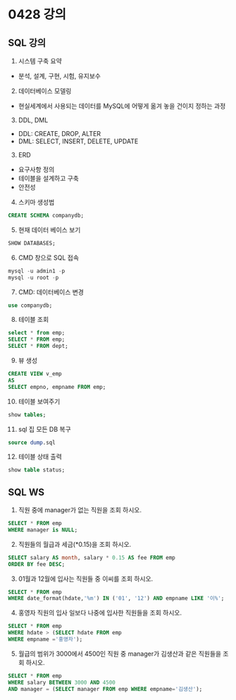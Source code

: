 # 0428 강의

## SQL 강의
1. 시스템 구축 요약
- 분석, 설계, 구현, 시험, 유지보수

2. 데이터베이스 모델링
- 현실세계에서 사용되는 데이터를 MySQL에 어떻게 옮겨 놓을 건이지 정하는 과정 

3. DDL, DML
- DDL: CREATE, DROP, ALTER
- DML: SELECT, INSERT, DELETE, UPDATE

3. ERD
- 요구사항 정의
- 테이블을 설계하고 구축
- 안전성

4. 스키마 생성법
```sql
CREATE SCHEMA companydb;
```

5. 현재 데이터 베이스 보기
```sql
SHOW DATABASES; 
```

6. CMD 창으로 SQL 접속
```sql
mysql -u admin1 -p
mysql -u root -p
```

7. CMD: 데이터베이스 변경
```sql
use companydb;
```

8. 테이블 조회
```sql
select * from emp;
SELECT * FROM emp;
SELECT * FROM dept;
```

9. 뷰 생성
```sql
CREATE VIEW v_emp
AS
SELECT empno, empname FROM emp;
```

10. 테이블 보여주기
```sql
show tables;
```

11.  sql 집 모든 DB 복구
```sql
source dump.sql
```

12. 테이블 상태 출력 
```sql
show table status;
```

## SQL WS
1. 직원 중에 manager가 없는 직원을 조회 하시오.

```sql
SELECT * FROM emp
WHERE manager is NULL;
```

2. 직원들의 월급과 세금(*0.15)을 조회 하시오.
```sql
SELECT salary AS month, salary * 0.15 AS fee FROM emp
ORDER BY fee DESC;
```
3. 01월과 12월에 입사는 직원들 중 이씨를 조회 하시오.
```sql
SELECT * FROM emp
WHERE date_format(hdate,'%m') IN ('01', '12') AND empname LIKE '이%';
```
4. 홍영자 직원의 입사 일보다 나중에 입사한 직원들을 조회 하시오.
```sql
SELECT * FROM emp
WHERE hdate > (SELECT hdate FROM emp
WHERE empname ='홍영자');
```

5. 월급의 범위가 3000에서 4500인 직원 중 manager가 김생산과 같은 직원들을 조회 하시오.
```sql
SELECT * FROM emp
WHERE salary BETWEEN 3000 AND 4500 
AND manager = (SELECT manager FROM emp WHERE empname='김생산');
```